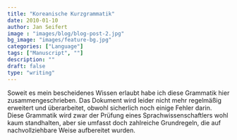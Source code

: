 ```yaml
---
title: "Koreanische Kurzgrammatik"
date: 2010-01-10
author: Jan Seifert
image : "images/blog/blog-post-2.jpg"
bg_image: "images/feature-bg.jpg"
categories: ["Language"]
tags: ["Manuscript", ""]
description: ""
draft: false
type: "writing"
---
```



Soweit es mein bescheidenes Wissen erlaubt habe ich diese Grammatik hier zusammengeschrieben. Das Dokument wird leider nicht mehr regelmäßig erweitert und überarbeitet, obwohl sicherlich noch einige Fehler darin. Diese Grammatik wird zwar der Prüfung eines Sprachwissenschaftlers wohl kaum standhalten, aber sie umfasst doch zahlreiche Grundregeln, die auf nachvollziehbare Weise aufbereitet wurden. </p>
